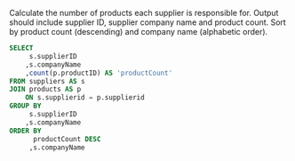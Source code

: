Calculate the number of products each supplier is responsible for. Output should include supplier ID, supplier company name and product count. Sort by product count (descending) and company name (alphabetic order).
```sql
SELECT
     s.supplierID
    ,s.companyName
    ,count(p.productID) AS 'productCount'
FROM suppliers AS s
JOIN products AS p
    ON s.supplierid = p.supplierid
GROUP BY
     s.supplierID
    ,s.companyName
ORDER BY
      productCount DESC
     ,s.companyName
```
